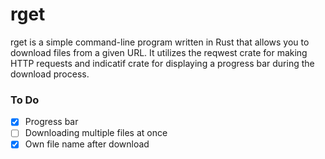 # rget

rget is a simple command-line program written in Rust that allows you to download files from a given URL. It utilizes the reqwest crate for making HTTP requests and indicatif crate for displaying a progress bar during the download process.

### To Do

- [x] Progress bar
- [ ] Downloading multiple files at once
- [x] Own file name after download
